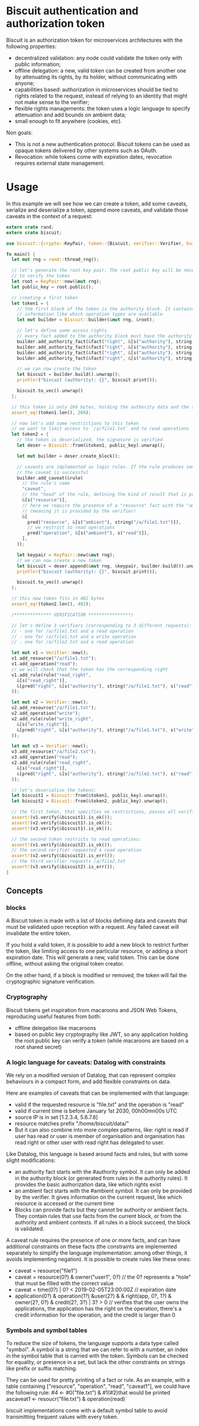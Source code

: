 # Biscuit authentication and authorization token

Biscuit is an authorization token for microservices architectures with the following properties:

- decentralized validation: any node could validate the token only with public information;
- offline delegation: a new, valid token can be created from another one by attenuating its rights, by its holder, without communicating with anyone;
- capabilities based: authorization in microservices should be tied to rights related to the request, instead of relying to an identity that might not make sense to the verifier;
- flexible rights managements: the token uses a logic language to specify attenuation and add bounds on ambient data;
- small enough to fit anywhere (cookies, etc).

Non goals:

- This is not a new authentication protocol. Biscuit tokens can be used as opaque tokens delivered by other systems such as OAuth.
- Revocation: while tokens come with expiration dates, revocation requires external state management.

# Usage

In this example we will see how we can create a token, add some caveats, serialize and deserialize a token, append more caveats, and validate those caveats in the context of a request:

```rust
extern crate rand;
extern crate biscuit;

use biscuit::{crypto::KeyPair, token::{Biscuit, verifier::Verifier, builder::*}};

fn main() {
  let mut rng = rand::thread_rng();

  // let's generate the root key pair. The root public key will be necessary
  // to verify the token
  let root = KeyPair::new(&mut rng);
  let public_key = root.public();

  // creating a first token
  let token1 = {
    // the first block of the token is the authority block. It contains global
    // information like which operation types are available
    let mut builder = Biscuit::builder(&mut rng, &root);

    // let's define some access rights
    // every fact added to the authority block must have the authority fact
    builder.add_authority_fact(&fact("right", &[s("authority"), string("/a/file1.txt"), s("read")]));
    builder.add_authority_fact(&fact("right", &[s("authority"), string("/a/file1.txt"), s("write")]));
    builder.add_authority_fact(&fact("right", &[s("authority"), string("/a/file2.txt"), s("read")]));
    builder.add_authority_fact(&fact("right", &[s("authority"), string("/b/file3.txt"), s("write")]));

    // we can now create the token
    let biscuit = builder.build().unwrap();
    println!("biscuit (authority): {}", biscuit.print());

    biscuit.to_vec().unwrap()
  };

  // this token is only 266 bytes, holding the authority data and the signature
  assert_eq!(token1.len(), 266);

  // now let's add some restrictions to this token
  // we want to limit access to `/a/file1.txt` and to read operations
  let token2 = {
    // the token is deserialized, the signature is verified
    let deser = Biscuit::from(&token1, public_key).unwrap();

    let mut builder = deser.create_block();

    // caveats are implemented as logic rules. If the rule produces something,
    // the caveat is successful
    builder.add_caveat(&rule(
      // the rule's name
      "caveat",
      // the "head" of the rule, defining the kind of result that is produced
      &[s("resource")],
      // here we require the presence of a "resource" fact with the "ambient" tag
      // (meaning it is provided by the verifier)
      &[
        pred("resource", &[s("ambient"), string("/a/file1.txt")]),
        // we restrict to read operations
        pred("operation", &[s("ambient"), s("read")]),
      ],
    ));

    let keypair = KeyPair::new(&mut rng);
    // we can now create a new token
    let biscuit = deser.append(&mut rng, &keypair, builder.build()).unwrap();
    println!("biscuit (authority): {}", biscuit.print());

    biscuit.to_vec().unwrap()
  };

  // this new token fits in 402 bytes
  assert_eq!(token2.len(), 402);

  /************** VERIFICATION ****************/

  // let's define 3 verifiers (corresponding to 3 different requests):
  // - one for /a/file1.txt and a read operation
  // - one for /a/file1.txt and a write operation
  // - one for /a/file2.txt and a read operation

  let mut v1 = Verifier::new();
  v1.add_resource("/a/file1.txt");
  v1.add_operation("read");
  // we will check that the token has the corresponding right
  v1.add_rule(rule("read_right",
    &[s("read_right")],
    &[pred("right", &[s("authority"), string("/a/file1.txt"), s("read")])]
  ));

  let mut v2 = Verifier::new();
  v2.add_resource("/a/file1.txt");
  v2.add_operation("write");
  v2.add_rule(rule("write_right",
    &[s("write_right")],
    &[pred("right", &[s("authority"), string("/a/file1.txt"), s("write")])]
  ));

  let mut v3 = Verifier::new();
  v3.add_resource("/a/file2.txt");
  v3.add_operation("read");
  v2.add_rule(rule("read_right",
    &[s("read_right")],
    &[pred("right", &[s("authority"), string("/a/file2.txt"), s("read")])]
  ));

  // let's deserialize the tokens:
  let biscuit1 = Biscuit::from(&token1, public_key).unwrap();
  let biscuit2 = Biscuit::from(&token2, public_key).unwrap();

  // the first token, that specifies no restrictions, passes all verifiers:
  assert!(v1.verify(&biscuit1).is_ok());
  assert!(v2.verify(&biscuit1).is_ok());
  assert!(v3.verify(&biscuit1).is_ok());

  // the second token restricts to read operations:
  assert!(v1.verify(&biscuit2).is_ok());
  // the second verifier requested a read operation
  assert!(v2.verify(&biscuit2).is_err());
  // the third verifier requests /a/file2.txt
  assert!(v3.verify(&biscuit2).is_err());
}
```

## Concepts

### blocks

A Biscuit token is made with a list of blocks defining data and caveats that must be validated upon reception with a request. Any failed caveat will invalidate the entire token.

If you hold a valid token, it is possible to add a new block to restrict further the token, like limiting access to one particular resource, or adding a short expiration date. This will generate a new, valid token. This can be done offline, without asking the original token creator.

On the other hand, if a block is modified or removed, the token will fail the cryptographic signature verification.

### Cryptography

Biscuit tokens get inspiration from macaroons and JSON Web Tokens, reproducing useful features from both:

- offline delegation like macaroons
- based on public key cryptography like JWT, so any application holding the root public key can verify a token (while macaroons are based on a root shared secret)

### A logic language for caveats: Datalog with constraints

We rely on a modified version of Datalog, that can represent complex behaviours in a compact form, and add flexible constraints on data.

Here are examples of caveats that can be implemented with that language:

- valid if the requested resource is "file.txt" and the operation is "read"
- valid if current time is before January 1st 2030, 00h00mn00s UTC
- source IP is in set [1.2.3.4, 5.6.7.8]
- resource matches prefix "/home/biscuit/data/"
- But it can also combine into more complex patterns, like: right is read if user has read or user is member of organisation and organisation has read right or other user with read right has delegated to user.

Like Datalog, this language is based around facts and rules, but with some slight modifications:

- an authority fact starts with the #authority symbol. It can only be added in the authority block (or generated from rules in the authority rules). It provides the basic authorization data, like which rights exist
- an ambient fact starts with the #ambient symbol. It can only be provided by the verifier. It gives information on the current request, like which resource is accessed or the current time
- Blocks can provide facts but they cannot be authority or ambient facts. They contain rules that use facts from the current block, or from the authority and ambient contexts. If all rules in a block succeed, the block is validated.

A caveat rule requires the presence of one or more facts, and can have additional constraints on these facts (the constraints are implemented separately to simplify the language implementation: among other things, it avoids implementing negation). It is possible to create rules like these ones:

- caveat = resource("file1")
- caveat = resource(0?) & owner("user1", 0?) // the 0? represents a "hole" that must be filled with the correct value
- caveat = time(0?) | 0? < 2019-02-05T23:00:00Z // expiration date
- application(0?) & operation(1?) &user(2?) & & right(app, 0?, 1?) & owner(2?, 0?) & credit(2?, 3?) | 3? > 0 // verifies that the user owns the applications, the application has the right on the operation, there's a credit information for the operation, and the credit is larger than 0

### Symbols and symbol tables
To reduce the size of tokens, the language supports a data type called "symbol". A symbol is a string that we can refer to with a number, an index in the symbol table that is carried with the token. Symbols can be checked for equality, or presence in a set, but lack the other constraints on strings like prefix or suffix matching.

They can be used for pretty printing of a fact or rule. As an example, with a table containing ["resource", "operation", "read", "caveat1"], we could have the following rule: #4 <- #0("file.txt") & #1(#2)that would be printed ascaveat1 <- resoucr("file.txt") & operation(read)`

biscuit implementations come with a default symbol table to avoid transmitting frequent values with every token.
